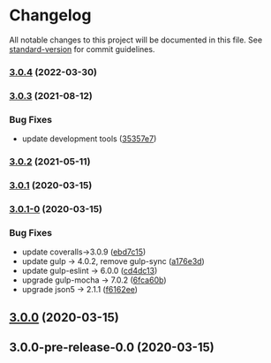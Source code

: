 # Changelog

All notable changes to this project will be documented in this file. See [standard-version](https://github.com/conventional-changelog/standard-version) for commit guidelines.

### [3.0.4](https://github.com/billchurch/read-config-ng/compare/v3.0.3...v3.0.4) (2022-03-30)

### [3.0.3](https://github.com/billchurch/read-config-ng/compare/v3.0.2...v3.0.3) (2021-08-12)

### Bug Fixes

* update development tools ([35357e7](https://github.com/billchurch/read-config-ng/commit/35357e767739c23568401697580c2c477b10014a))

### [3.0.2](https://github.com/billchurch/read-config-ng/compare/v3.0.1...v3.0.2) (2021-05-11)

### [3.0.1](https://github.com/billchurch/read-config-ng/compare/v3.0.1-0...v3.0.1) (2020-03-15)

### [3.0.1-0](https://github.com/billchurch/read-config-ng/compare/v3.0.0...v3.0.1-0) (2020-03-15)


### Bug Fixes

* update coveralls->3.0.9 ([ebd7c15](https://github.com/billchurch/read-config-ng/commit/ebd7c159bcf2fb28fa614bc460706ec4f8f430a6))
* update gulp -> 4.0.2, remove gulp-sync ([a176e3d](https://github.com/billchurch/read-config-ng/commit/a176e3d3ed77463495acac59a2ed82e4395bf05a))
* update gulp-eslint -> 6.0.0 ([cd4dc13](https://github.com/billchurch/read-config-ng/commit/cd4dc13158da383099fd87fea71737870d676410))
* upgrade gulp-mocha -> 7.0.2 ([6fca60b](https://github.com/billchurch/read-config-ng/commit/6fca60be867d56f3679588936d1cff10c065cf68))
* upgrade json5 -> 2.1.1 ([f6162ee](https://github.com/billchurch/read-config-ng/commit/f6162eede6c69a710155623bdb63a5dc79b794c7))

## [3.0.0](https://github.com/billchurch/read-config-ng/compare/v3.0.0-pre-release-0.0...v3.0.0) (2020-03-15)

## 3.0.0-pre-release-0.0 (2020-03-15)
